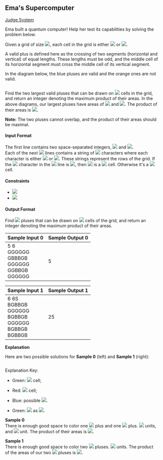 ## Ema's Supercomputer

[Judge System](https://www.hackerrank.com/challenges/two-pluses/problem)

Ema built a quantum computer! Help her test its capabilities by solving the problem below.

Given a grid of size <img src="https://latex.codecogs.com/svg.latex?\Large&space;n\times{m}">, each cell in the grid is either <img src="https://latex.codecogs.com/svg.latex?\Large&space;good"> or <img src="https://latex.codecogs.com/svg.latex?\Large&space;bad">.

A valid plus is defined here as the crossing of two segments (horizontal and vertical) of equal lengths. These lengths must be odd, and the middle cell of its horizontal segment must cross the middle cell of its vertical segment.

In the diagram below, the blue pluses are valid and the orange ones are not valid. 

![]()

Find the two largest valid pluses that can be drawn on <img src="https://latex.codecogs.com/svg.latex?\Large&space;good"> cells in the grid, and return an integer denoting the maximum product of their areas. In the above diagrams, our largest pluses have areas of <img src="https://latex.codecogs.com/svg.latex?\Large&space;5"> and <img src="https://latex.codecogs.com/svg.latex?\Large&space;9">. The product of their areas is <img src="https://latex.codecogs.com/svg.latex?\Large&space;5\times{9}=45">.

**Note:** The two pluses cannot overlap, and the product of their areas should be maximal.

#### Input Format

The first line contains two space-separated integers, <img src="https://latex.codecogs.com/svg.latex?\Large&space;n"> and <img src="https://latex.codecogs.com/svg.latex?\Large&space;m">.<br>
Each of the next <img src="https://latex.codecogs.com/svg.latex?\Large&space;n"> lines contains a string of <img src="https://latex.codecogs.com/svg.latex?\Large&space;m"> characters where each character is either <img src="https://latex.codecogs.com/svg.latex?\Large&space;G(good)"> or <img src="https://latex.codecogs.com/svg.latex?\Large&space;B(bad)">. These strings represent the rows of the grid. If the <img src="https://latex.codecogs.com/svg.latex?\Large&space;y^{th}"> character in the <img src="https://latex.codecogs.com/svg.latex?\Large&space;x^{th}"> line is <img src="https://latex.codecogs.com/svg.latex?\Large&space;G">, then <img src="https://latex.codecogs.com/svg.latex?\Large&space;(x,y)"> is a <img src="https://latex.codecogs.com/svg.latex?\Large&space;good"> cell. Otherwise it's a <img src="https://latex.codecogs.com/svg.latex?\Large&space;bad"> cell.

#### Constraints

- <img src="https://latex.codecogs.com/svg.latex?\Large&space;2\le{n}\le{15}">
- <img src="https://latex.codecogs.com/svg.latex?\Large&space;2\le{m}\le{15}">

#### Output Format

Find <img src="https://latex.codecogs.com/svg.latex?\Large&space;2"> pluses that can be drawn on <img src="https://latex.codecogs.com/svg.latex?\Large&space;good"> cells of the grid, and return an integer denoting the maximum product of their areas.

Sample Input 0|Sample Output 0
-|-
5 6<br>GGGGGG<br>GBBBGB<br>GGGGGG<br>GGBBGB<br>GGGGGG|5

Sample Input 1|Sample Output 1
-|-
6 6S<br>BGBBGB<br>GGGGGG<br>BGBBGB<br>GGGGGG<br>BGBBGB<br>BGBBGB|25

**Explanation**

Here are two possible solutions for **Sample 0** (left) and **Sample 1** (right): 

![]()

Explanation Key:

- Green: <img src="https://latex.codecogs.com/svg.latex?\Large&space;good"> cell;
- Red: <img src="https://latex.codecogs.com/svg.latex?\Large&space;bad"> cell;
- Blue: possible <img src="https://latex.codecogs.com/svg.latex?\Large&space;pluses">.

 - Green: <img src="https://latex.codecogs.com/svg.latex?\Large&space;i"> as <img src="https://latex.codecogs.com/svg.latex?\Large&space;P_i">.

**Sample 0**<br>
There is enough good space to color one <img src="https://latex.codecogs.com/svg.latex?\Large&space;P_3"> plus and one <img src="https://latex.codecogs.com/svg.latex?\Large&space;P_1"> plus. <img src="https://latex.codecogs.com/svg.latex?\Large&space;Area(P_3)=5"> units, and <img src="https://latex.codecogs.com/svg.latex?\Large&space;Area(P_1)=1"> unit. The product of their areas is <img src="https://latex.codecogs.com/svg.latex?\Large&space;5\times{1}=5">.

**Sample 1**<br>
There is enough good space to color two <img src="https://latex.codecogs.com/svg.latex?\Large&space;P_3"> pluses. <img src="https://latex.codecogs.com/svg.latex?\Large&space;Area(P_3)=5"> units. The product of the areas of our two <img src="https://latex.codecogs.com/svg.latex?\Large&space;P_3"> pluses is <img src="https://latex.codecogs.com/svg.latex?\Large&space;5\times{5}=25">.
